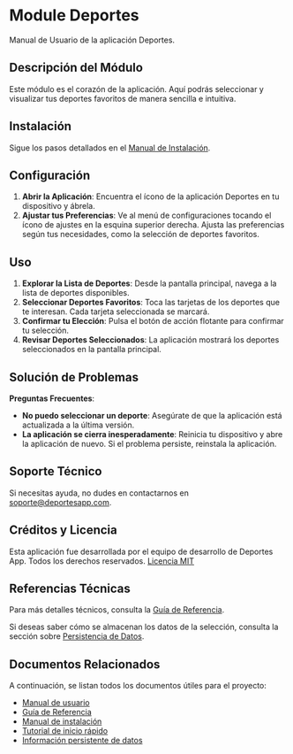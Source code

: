 # Module Deportes

Manual de Usuario de la aplicación Deportes.

## Descripción del Módulo

Este módulo es el corazón de la aplicación. Aquí podrás seleccionar y visualizar tus deportes favoritos de manera sencilla e intuitiva.
## Instalación

Sigue los pasos detallados en el [Manual de Instalación](Manual_de_instalacion.md).

## Configuración

1. **Abrir la Aplicación**: Encuentra el ícono de la aplicación Deportes en tu dispositivo y ábrela.
2. **Ajustar tus Preferencias**: Ve al menú de configuraciones tocando el ícono de ajustes en la esquina superior derecha. Ajusta las preferencias según tus necesidades, como la selección de deportes favoritos.

## Uso

1. **Explorar la Lista de Deportes**: Desde la pantalla principal, navega a la lista de deportes disponibles.
2. **Seleccionar Deportes Favoritos**: Toca las tarjetas de los deportes que te interesan. Cada tarjeta seleccionada se marcará.
3. **Confirmar tu Elección**: Pulsa el botón de acción flotante para confirmar tu selección.
4. **Revisar Deportes Seleccionados**: La aplicación mostrará los deportes seleccionados en la pantalla principal.

## Solución de Problemas

**Preguntas Frecuentes**:
- **No puedo seleccionar un deporte**: Asegúrate de que la aplicación está actualizada a la última versión.
- **La aplicación se cierra inesperadamente**: Reinicia tu dispositivo y abre la aplicación de nuevo. Si el problema persiste, reinstala la aplicación.

## Soporte Técnico

Si necesitas ayuda, no dudes en contactarnos en [soporte@deportesapp.com](mailto:soporte@deportesapp.com).

## Créditos y Licencia

Esta aplicación fue desarrollada por el equipo de desarrollo de Deportes App. Todos los derechos reservados. [Licencia MIT](LICENSE)

## Referencias Técnicas

Para más detalles técnicos, consulta la [Guía de Referencia](REFERENCE.md).

Si deseas saber cómo se almacenan los datos de la selección, consulta la sección sobre [Persistencia de Datos](informacion_persistente.md).

## Documentos Relacionados
A continuación, se listan todos los documentos útiles para el proyecto:

- [Manual de usuario](README.md)
- [Guía de Referencia](REFERENCE.md)
- [Manual de instalación](Manual_de_instalacion.md)
- [Tutorial de inicio rápido](tutorial_inicio_rapido.md)
- [Información persistente de datos](Informacion_persistente.md)